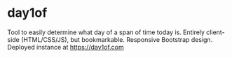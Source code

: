# day1of

Tool to easily determine what day of a span of time today is. Entirely client-side (HTML/CSS/JS), but bookmarkable. Responsive Bootstrap design. Deployed instance at https://day1of.com

